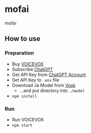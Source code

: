 # mofai

mofai

## How to use

### Preparation

- Buy [VOICEVOX](https://voicevox.hiroshiba.jp/)
- Subscribe [ChatGPT](https://openai.com/)
- Get API Key from [ChatGPT Account](https://platform.openai.com/account/api-keys)
- Set API Key to `.env` file
- Download Ja Model from [Vosk](https://alphacephei.com/vosk/models)
  - ...and put directory into `./model`
- `npm install`

### Run

- Run VOICEVOX
- `npm start`
